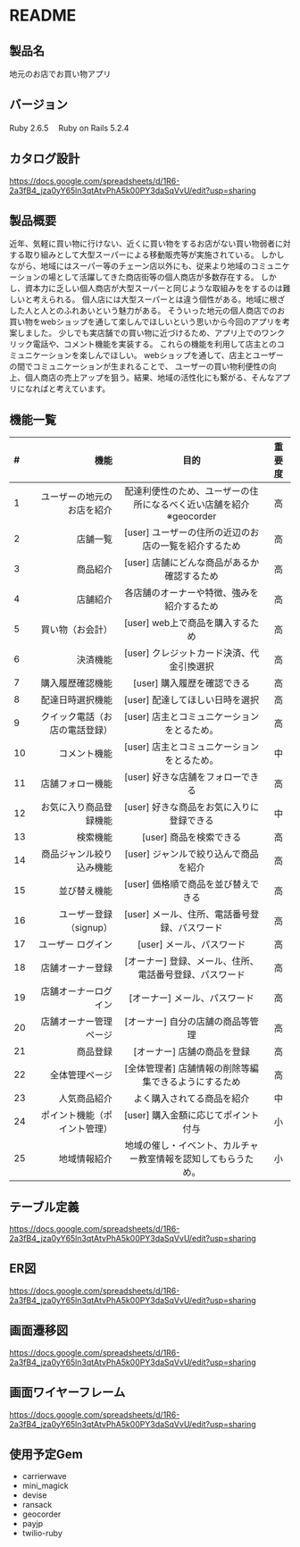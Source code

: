 # README


## 製品名
地元のお店でお買い物アプリ

## バージョン
Ruby 2.6.5 　Ruby on Rails 5.2.4

## カタログ設計
https://docs.google.com/spreadsheets/d/1R6-2a3fB4_jza0yY65ln3qtAtvPhA5k00PY3daSqVvU/edit?usp=sharing


## 製品概要
近年、気軽に買い物に行けない、近くに買い物をするお店がない買い物弱者に対する取り組みとして大型スーパーによる移動販売等が実施されている。
しかしながら、地域にはスーパー等のチェーン店以外にも、従来より地域のコミュニケーションの場として活躍してきた商店街等の個人商店が多数存在する。
しかし、資本力に乏しい個人商店が大型スーパーと同じような取組みををするのは難しいと考えられる。
個人店には大型スーパーとは違う個性がある。地域に根ざした人と人とのふれあいという魅力がある。
そういった地元の個人商店でのお買い物をwebショップを通して楽しんでほしいという思いから今回のアプリを考案しました。
少しでも実店舗での買い物に近づけるため、アプリ上でのワンクリック電話や、コメント機能を実装する。
これらの機能を利用して店主とのコミュニケーションを楽しんでほしい。
webショップを通して、店主とユーザーの間でコミュニケーションが生まれることで、
ユーザーの買い物利便性の向上、個人商店の売上アップを狙う。結果、地域の活性化にも繋がる、そんなアプリになればと考えています。


## 機能一覧
 
| #	| 機能	|目的	|重要度|
|:-----------|------------:|:------------:|:------------:|
|1	|ユーザーの地元のお店を紹介	|配達利便性のため、ユーザーの住所になるべく近い店舗を紹介 ※geocorder|	高|
|2|	店舗一覧|	[user]  ユーザーの住所の近辺のお店の一覧を紹介するため|	高|
|3|	商品紹介|	[user]  店舗にどんな商品があるか確認するため	|高|
|4|	店舗紹介|	各店舗のオーナーや特徴、強みを紹介するため|	高|
|5|	買い物（お会計）|	[user] web上で商品を購入するため|	高|
|6|	決済機能	|[user] クレジットカード決済、代金引換選択|	高|
|7	|購入履歴確認機能	|[user] 購入履歴を確認できる|	高|
|8|	配達日時選択機能	|[user] 配達してほしい日時を選択|	高|
|9	|クイック電話（お店の電話登録）|	[user]  店主とコミュニケーションをとるため。	|高|
|10	|コメント機能	|[user]  店主とコミュニケーションをとるため。	|中|
|11	|店舗フォロー機能|	[user]  好きな店舗をフォローできる	|高|
|12	|お気に入り商品登録機能	|[user]  好きな商品をお気に入りに登録できる|	中|
|13|	検索機能|	[user]  商品を検索できる	|高|
|14|	商品ジャンル絞り込み機能|	[user]  ジャンルで絞り込んで商品を紹介	|高|
|15|	並び替え機能|	[user]  価格順で商品を並び替えできる	|高|
|16	|ユーザー登録（signup）|	[user] メール、住所、電話番号登録、パスワード	|高|
|17|	ユーザー ログイン|	[user] メール、パスワード	|高|
|18	|店舗オーナー登録|	[オーナー] 登録、メール、住所、電話番号登録、パスワード	|高|
|19	|店舗オーナーログイン	|[オーナー] メール、パスワード	|高|
|20	|店舗オーナー管理ページ|	[オーナー] 自分の店舗の商品等管理	|高|
|21	|商品登録|	[オーナー] 店舗の商品を登録 	|高|
|22|	全体管理ページ|	[全体管理者] 店舗情報の削除等編集できるようにするため	|高|
|23|	人気商品紹介|	よく購入されてる商品を紹介	|中|
|24|	ポイント機能（ポイント管理）|	[user] 購入金額に応じてポイント付与	|小|
|25	|地域情報紹介	|地域の催し・イベント、カルチャー教室情報を認知してもらうため。|小|
 
 
 
 
## テーブル定義
https://docs.google.com/spreadsheets/d/1R6-2a3fB4_jza0yY65ln3qtAtvPhA5k00PY3daSqVvU/edit?usp=sharing

## ER図
https://docs.google.com/spreadsheets/d/1R6-2a3fB4_jza0yY65ln3qtAtvPhA5k00PY3daSqVvU/edit?usp=sharing

## 画面遷移図
https://docs.google.com/spreadsheets/d/1R6-2a3fB4_jza0yY65ln3qtAtvPhA5k00PY3daSqVvU/edit?usp=sharing

## 画面ワイヤーフレーム
https://docs.google.com/spreadsheets/d/1R6-2a3fB4_jza0yY65ln3qtAtvPhA5k00PY3daSqVvU/edit?usp=sharing

## 使用予定Gem
- carrierwave
- mini_magick
- devise
- ransack
- geocorder
- payjp
- twilio-ruby




